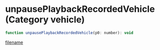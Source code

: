 # unpausePlaybackRecordedVehicle (Category vehicle)

```js
function unpausePlaybackRecordedVehicle(p0: number): void
```

[filename](unpausePlaybackRecordedVehicle_m.md ':include')